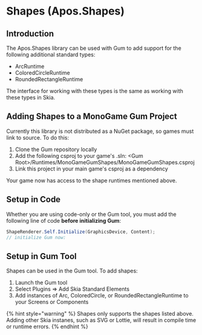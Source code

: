 # Shapes (Apos.Shapes)

## Introduction

The Apos.Shapes library can be used with Gum to add support for the following additional standard types:

* ArcRuntime
* ColoredCircleRuntime
* RoundedRectangleRuntime

The interface for working with these types is the same as working with these types in Skia.

## Adding Shapes to a MonoGame Gum Project

Currently this library is not distributed as a NuGet package, so games must link to source. To do this:

1. Clone the Gum repository locally
2. Add the following csproj to your game's .sln: \<Gum Root>/Runtimes/MonoGameGumShapes/MonoGameGumShapes.csproj
3. Link this project in your main game's csproj as a dependency

Your game now has access to the shape runtimes mentioned above.

## Setup in Code

Whether you are using code-only or the Gum tool, you must add the following line of code **before initializing Gum**:

```csharp
ShapeRenderer.Self.Initialize(GraphicsDevice, Content);
// initialize Gum now:
```

## Setup in Gum Tool

Shapes can be used in the Gum tool. To add shapes:

1. Launch the Gum tool
2. Select Plugins ⇒ Add Skia Standard Elements
3. Add instances of Arc, ColoredCircle, or RoundedRectangleRuntime to your Screens or Components

{% hint style="warning" %}
Shapes only supports the shapes listed above. Adding other Skia instanes, such as SVG or Lottie, will result in compile time or runtime errors.
{% endhint %}

